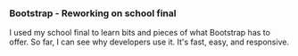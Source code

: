 ### Bootstrap - Reworking on school final

I used my school final to learn bits and pieces of what Bootstrap has to offer. So far, I can see why developers use it. It's fast, easy, and responsive. 